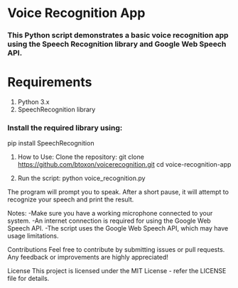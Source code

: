 # Voice Recognition App
### This Python script demonstrates a basic voice recognition app using the Speech Recognition library and Google Web Speech API.

# Requirements
1. Python 3.x
2. SpeechRecognition library

### Install the required library using:
pip install SpeechRecognition

1. How to Use:
Clone the repository:
git clone https://github.com/btoxon/voicerecognition.git
cd voice-recognition-app

2. Run the script:
python voice_recognition.py

The program will prompt you to speak. After a short pause, it will attempt to recognize your speech and print the result.

Notes:
-Make sure you have a working microphone connected to your system.
-An internet connection is required for using the Google Web Speech API.
-The script uses the Google Web Speech API, which may have usage limitations.

Contributions
Feel free to contribute by submitting issues or pull requests. Any feedback or improvements are highly appreciated!

License
This project is licensed under the MIT License - refer the LICENSE file for details.



